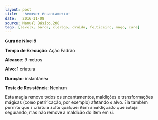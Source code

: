 ```yaml
---
layout: post
title:  "Remover Encantamento"
date:   2016-11-08
source: Manual Básico.208
tags: [level5, bardo, clerigo, druida, feiticeiro, mago, cura]
---
```


**Cura de Nível 5**

**Tempo de Execução**: Ação Padrão

**Alcance**: 9 metros

**Alvo**: 1 criatura

**Duração**: instantânea

**Teste de Resistência**: Nenhum

Esta magia remove todos os encantamentos, maldições e transformações mágicas (como petrificação, por exemplo) afetando o alvo. 
Ela também permite que a criatura solte qualquer item amaldiçoado que esteja segurando, mas não remove a maldição do item em si.